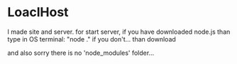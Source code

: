 # LoaclHost
I made site and server.
for start server, if you have downloaded node.js than type in OS terminal: "node ." if you don't... than download 

and also sorry there is no 'node_modules' folder...
